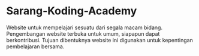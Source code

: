 # Sarang-Koding-Academy
Website untuk mempelajari sesuatu dari segala macam bidang. Pengembangan website terbuka untuk umum, siapapun dapat berkontribusi. Tujuan dibentuknya website ini digunakan untuk kepentingan pembelajaran bersama.

